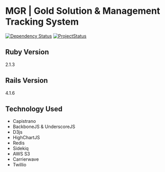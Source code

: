 MGR | Gold Solution & Management Tracking System
=====

[![Dependency Status](https://gemnasium.com/AmirolAhmad/myfuturegold.svg)](https://gemnasium.com/AmirolAhmad/myfuturegold) [![ProjectStatus](http://stillmaintained.com/AmirolAhmad/myfuturegold.png)](http://stillmaintained.com/AmirolAhmad/myfuturegold)

## Ruby Version

2.1.3

## Rails Version

4.1.6

## Technology Used

- Capistrano
- BackboneJS & UnderscoreJS
- D3js
- HighChartJS
- Redis
- Sidekiq
- AWS S3
- Carrierwave
- Twillio
